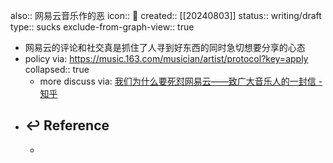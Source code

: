 also:: 网易云音乐作的恶
icon:: 🤮
created:: [[20240803]]
status:: writing/draft
type:: sucks
exclude-from-graph-view:: true

- 网易云的评论和社交真是抓住了人寻到好东西的同时急切想要分享的心态
- policy via: https://music.163.com/musician/artist/protocol?key=apply
  collapsed:: true
  - more discuss via: [我们为什么要死怼网易云——致广大音乐人的一封信 - 知乎](https://zhuanlan.zhihu.com/p/55763484)
- ## ↩ Reference
  -
